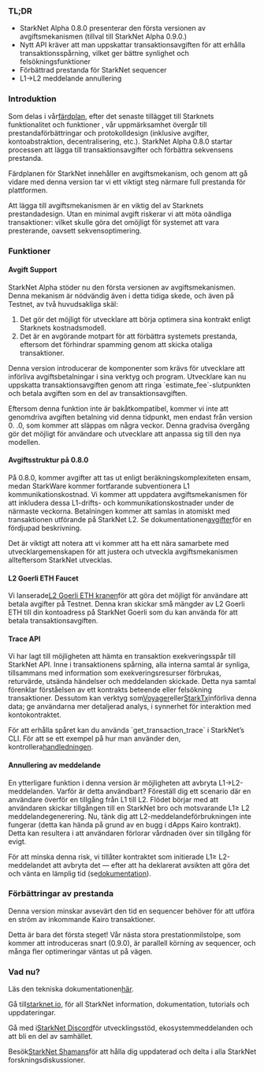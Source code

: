### TL;DR

* StarkNet Alpha 0.8.0 presenterar den första versionen av avgiftsmekanismen (tillval till StarkNet Alpha 0.9.0.)
* Nytt API kräver att man uppskattar transaktionsavgiften för att erhålla transaktionsspårning, vilket ger bättre synlighet och felsökningsfunktioner
* Förbättrad prestanda för StarkNet sequencer
* L1→L2 meddelande annullering

### Introduktion

Som delas i vår[färdplan](https://www.notion.so/starkware/StarkNet-Alpha-Features-Tentative-Roadmap-f2b8f5f25a2d4d1cb3265fb82a098c51), efter det senaste tillägget till Starknets funktionalitet och funktioner , vår uppmärksamhet övergår till prestandaförbättringar och protokolldesign (inklusive avgifter, kontoabstraktion, decentralisering, etc.). StarkNet Alpha 0.8.0 startar processen att lägga till transaktionsavgifter och förbättra sekvensens prestanda.

Färdplanen för StarkNet innehåller en avgiftsmekanism, och genom att gå vidare med denna version tar vi ett viktigt steg närmare full prestanda för plattformen.

Att lägga till avgiftsmekanismen är en viktig del av Starknets prestandadesign. Utan en minimal avgift riskerar vi att möta oändliga transaktioner: vilket skulle göra det omöjligt för systemet att vara presterande, oavsett sekvensoptimering.

### Funktioner

#### Avgift Support

StarkNet Alpha stöder nu den första versionen av avgiftsmekanismen. Denna mekanism är nödvändig även i detta tidiga skede, och även på Testnet, av två huvudsakliga skäl:

1. Det gör det möjligt för utvecklare att börja optimera sina kontrakt enligt Starknets kostnadsmodell.
2. Det är en avgörande motpart för att förbättra systemets prestanda, eftersom det förhindrar spamming genom att skicka otaliga transaktioner.

Denna version introducerar de komponenter som krävs för utvecklare att införliva avgiftsbetalningar i sina verktyg och program. Utvecklare kan nu uppskatta transaktionsavgiften genom att ringa \`estimate_fee\`-slutpunkten och betala avgiften som en del av transaktionsavgiften.

Eftersom denna funktion inte är bakåtkompatibel, kommer vi inte att genomdriva avgiften betalning vid denna tidpunkt, men endast från version 0. .0, som kommer att släppas om några veckor. Denna gradvisa övergång gör det möjligt för användare och utvecklare att anpassa sig till den nya modellen.

#### Avgiftsstruktur på 0.8.0

På 0.8.0, kommer avgifter att tas ut enligt beräkningskomplexiteten ensam, medan StarkWare kommer fortfarande subventionera L1 kommunikationskostnad. Vi kommer att uppdatera avgiftsmekanismen för att inkludera dessa L1-drifts- och kommunikationskostnader under de närmaste veckorna. Betalningen kommer att samlas in atomiskt med transaktionen utförande på StarkNet L2. Se dokumentationen[avgifter](https://starknet.io/documentation/fee-mechanism/)för en fördjupad beskrivning.

Det är viktigt att notera att vi kommer att ha ett nära samarbete med utvecklargemenskapen för att justera och utveckla avgiftsmekanismen allteftersom StarkNet utvecklas.

#### L2 Goerli ETH Faucet

Vi lanserade[L2 Goerli ETH kranen](https://faucet.goerli.starknet.io/)för att göra det möjligt för användare att betala avgifter på Testnet. Denna kran skickar små mängder av L2 Goerli ETH till din kontoadress på StarkNet Goerli som du kan använda för att betala transaktionsavgiften.

#### Trace API

Vi har lagt till möjligheten att hämta en transaktion exekveringsspår till StarkNet API. Inne i transaktionens spårning, alla interna samtal är synliga, tillsammans med information som exekveringsresurser förbrukas, returvärde, utsända händelser och meddelanden skickade. Detta nya samtal förenklar förståelsen av ett kontrakts beteende eller felsökning transaktioner. Dessutom kan verktyg som[Voyager](https://voyager.online/)eller[StarkTx](https://starktx.info/)införliva denna data; ge användarna mer detaljerad analys, i synnerhet för interaktion med kontokontraktet.

För att erhålla spåret kan du använda \`get_transaction_trace\` i StarkNet’s CLI. För att se ett exempel på hur man använder den, kontrollera[handledningen](https://www.cairo-lang.org/docs/hello_starknet/cli.html?#get-transaction-trace).

#### Annullering av meddelande

En ytterligare funktion i denna version är möjligheten att avbryta L1→L2-meddelanden. Varför är detta användbart? Föreställ dig ett scenario där en användare överför en tillgång från L1 till L2. Flödet börjar med att användaren skickar tillgången till en StarkNet bro och motsvarande L1≥ L2 meddelandegenerering. Nu, tänk dig att L2-meddelandeförbrukningen inte fungerar (detta kan hända på grund av en bugg i dApps Kairo kontrakt). Detta kan resultera i att användaren förlorar vårdnaden över sin tillgång för evigt.

För att minska denna risk, vi tillåter kontraktet som initierade L1≥ L2-meddelandet att avbryta det — efter att ha deklarerat avsikten att göra det och vänta en lämplig tid (se[dokumentation](https://starknet.io/l1-l2-messaging/#cancellation)).

### Förbättringar av prestanda

Denna version minskar avsevärt den tid en sequencer behöver för att utföra en ström av inkommande Kairo transaktioner.

Detta är bara det första steget! Vår nästa stora prestationmilstolpe, som kommer att introduceras snart (0.9.0), är parallell körning av sequencer, och många fler optimeringar väntas ut på vägen.

### Vad nu?

Läs den tekniska dokumentationen[här](https://starknet.io/documentation/fee-mechanism/).

Gå till[starknet.io](https://starknet.io/), för all StarkNet information, dokumentation, tutorials och uppdateringar.

Gå med i[StarkNet Discord](https://discord.gg/uJ9HZTUk2Y)för utvecklingsstöd, ekosystemmeddelanden och att bli en del av samhället.

Besök[StarkNet Shamans](https://community.starknet.io/)för att hålla dig uppdaterad och delta i alla StarkNet forskningsdiskussioner.